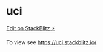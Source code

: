 # uci

[Edit on StackBlitz ⚡️](https://stackblitz.com/edit/uci)

To view see https://uci.stackblitz.io/ 